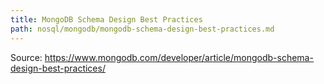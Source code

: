 ```yaml
---
title: MongoDB Schema Design Best Practices
path: nosql/mongodb/mongodb-schema-design-best-practices.md
---
```


Source: <https://www.mongodb.com/developer/article/mongodb-schema-design-best-practices/>

